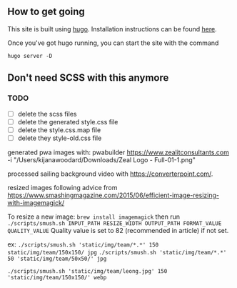 ## How to get going

This site is built using [hugo](https://gohugo.io).  Installation instructions can be found [here](https://gohugo.io/getting-started/installing/).

Once you've got hugo running, you can start the site with the command

```
hugo server -D
```

## Don't need SCSS with this anymore

### TODO
- [ ] delete the scss files
- [ ] delete the generated style.css file
- [ ] delete the style.css.map file
- [ ] delete they style-old.css file

generated pwa images with: pwabuilder https://www.zealitconsultants.com -i "/Users/kijanawoodard/Downloads/Zeal Logo - Full-01-1.png"

processed sailing background video with https://converterpoint.com/.

resized images following advice from https://www.smashingmagazine.com/2015/06/efficient-image-resizing-with-imagemagick/

To resize a new image:
`brew install imagemagick`
then run 
`./scripts/smush.sh INPUT_PATH RESIZE_WIDTH OUTPUT_PATH FORMAT_VALUE QUALITY_VALUE`
Quality value is set to 82 (recommended in article) if not set.

ex:
`./scripts/smush.sh 'static/img/team/*.*' 150 static/img/team/150x150/ jpg`
`./scripts/smush.sh 'static/img/team/*.*' 50 'static/img/team/50x50/' jpg`

`./scripts/smush.sh 'static/img/team/leong.jpg' 150 'static/img/team/150x150/' webp`